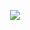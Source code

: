 <p align="center">
  <img src="https://user-images.githubusercontent.com/41349878/146442396-9e531779-6646-4851-9baa-c1823fe3cc36.png">
</p>